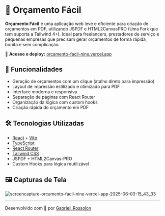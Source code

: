 # 🧾 Orçamento Fácil

**Orçamento Fácil** é uma aplicação web leve e eficiente para criação de orçamentos em PDF, utilizando JSPDF e HTML2CanvasPRO (Uma Fork que tem suporta a Tailwind 4+). Ideal para freelancers, prestadores de serviço e pequenas empresas que precisam gerar orçamentos de forma rápida, bonita e sem complicação.

🔗 **Acesse o deploy:** [orcamento-facil-nine.vercel.app](https://orcamento-facil-nine.vercel.app)

## 🚀 Funcionalidades

- Geração de orçamentos com um clique (atalho direto para impressão)
- Layout de impressão estilizado e otimizado para PDF
- Interface moderna e responsiva
- Separação de páginas com React Router
- Organização da lógica com custom hooks
- Criação rápida do orçamento em PDF

## 🛠️ Tecnologias Utilizadas

- [React](https://reactjs.org/) + [Vite](https://vitejs.dev/)
- [TypeScript](https://www.typescriptlang.org/)
- [React Router](https://reactrouter.com/)
- [Tailwind CSS](https://tailwindcss.com/)
- JSPDF + HTML2Canvas-PRO
- Custom Hooks para lógica reutilizável

## 🖼️ Capturas de Tela

![screencapture-orcamento-facil-nine-vercel-app-2025-06-03-15_43_33](https://github.com/user-attachments/assets/b4dc9b57-d1ea-4107-ab42-e28f2ca789ec)


---

Desenvolvido com 💙 por [Gabriell Rossolon](https://github.com/gabriellrossolon)

